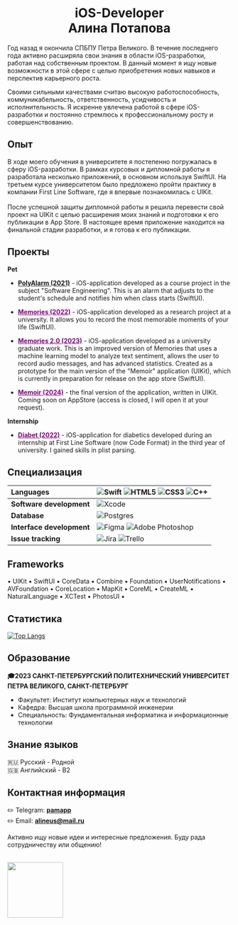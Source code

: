 <h1 align="center">iOS-Developer <br> Алина Потапова</h1>

Год назад я окончила СПБПУ Петра Великого. В течение последнего года активно расширяла свои знания в области iOS-разработки, работая над собственным проектом. В данный момент я ищу новые возможности в этой сфере с целью приобретения новых навыков и перспектив карьерного роста.

Своими сильными качествами считаю высокую работоспособность, коммуникабельность, ответственность, усидчивость и исполнительность. Я искренне увлечена работой в сфере iOS-разработки и постоянно стремлюсь к профессиональному росту и совершенствованию.

<h2>Опыт</h2>
В ходе моего обучения в университете я постепенно погружалась в сферу iOS-разработки. В рамках курсовых и дипломной работы я разработала несколько приложений, в основном используя SwiftUI. На третьем курсе университетом было предложено пройти практику в компании First Line Software, где я впервые познакомилась с UIKit.
<br>
<br>
После успешной защиты дипломной работы я решила перевести свой проект на UIKit с целью расширения моих знаний и подготовки к его публикации в App Store. В настоящее время приложение находится на финальной стадии разработки, и я готова к его публикации.

<h2>Проекты</h2>

**Pet**

* <a href="https://github.com/pamapp/Poly_Alarm">**PolyAlarm (2021)**</a> - iOS-application developed as a course project in the subject "Software Engineering". This is an alarm that adjusts to the student's schedule and notifies him when class starts (SwiftUI).

* <a href="https://github.com/pamapp/Memories" style="color: purple;" >**Memories (2022)**</a> - iOS-application developed as a research project at a university. It allows you to record the most memorable moments of your life (SwiftUI).

* <a href="https://github.com/pamapp/Diploma" style="color: purple;" >**Memories 2.0 (2023)**</a> - iOS-application developed as a university graduate work. This is an improved version of Memories that uses a machine learning model to analyze text sentiment, allows the user to record audio messages, and has advanced statistics. Created as a prototype for the main version of the "Memoir" application (UIKit), which is currently in preparation for release on the app store (SwiftUI).

* <a href="https://github.com/pamapp/VladichLessons" style="color: purple;" >**Memoir (2024)**</a> - the final version of the application, written in UIKit. Coming soon on AppStore (access is closed, I will open it at your request).

**Internship**

* <a href="https://github.com/pamapp/Diabet" style="color: purple;" >**Diabet (2022)**</a> - iOS-application for diabetics developed during an internship at First Line Software (now Code Format) in the third year of university. I gained skills in plist parsing.

<h2>Специализация</h2>

| Languages           | ![Swift](https://img.shields.io/badge/swift-F54A2A?style=for-the-badge&logo=swift&logoColor=white) ![HTML5](https://img.shields.io/badge/html5-%23E34F26.svg?style=for-the-badge&logo=html5&logoColor=white) ![CSS3](https://img.shields.io/badge/css3-%231572B6.svg?style=for-the-badge&logo=css3&logoColor=white) ![C++](https://img.shields.io/badge/c++-%2300599C.svg?style=for-the-badge&logo=c%2B%2B&logoColor=white) |
| :--- | :--- |
| **Software development**   | ![Xcode](https://img.shields.io/badge/Xcode-007ACC?style=for-the-badge&logo=Xcode&logoColor=white) |
| **Database**               | ![Postgres](https://img.shields.io/badge/postgres-%23316192.svg?style=for-the-badge&logo=postgresql&logoColor=white) |
| **Interface development**  | ![Figma](https://img.shields.io/badge/figma-%23F24E1E.svg?style=for-the-badge&logo=figma&logoColor=white) ![Adobe Photoshop](https://img.shields.io/badge/adobe%20photoshop-%2331A8FF.svg?style=for-the-badge&logo=adobe%20photoshop&logoColor=white) |
| **Issue tracking**         | ![Jira](https://img.shields.io/badge/jira-%230A0FFF.svg?style=for-the-badge&logo=jira&logoColor=white) ![Trello](https://img.shields.io/badge/Trello-%23026AA7.svg?style=for-the-badge&logo=Trello&logoColor=white)|

<h2>Frameworks</h2>
▪️ UIKit ▪️ SwiftUI ▪️ CoreData ▪️ Combine ▪️ Foundation ▪️ UserNotifications ▪️ AVFoundation ▪️ CoreLocation ▪️ MapKit ▪️ CoreML ▪️ CreateML ▪️ NaturalLanguage ▪️ XCTest ▪️ PhotosUI ▪️

<h2>Статистика</h2>

[![Top Langs](https://github-readme-stats.vercel.app/api/top-langs/?username=pamapp&layout=compact&theme=github_dark&langs_count=6&custom_title=Languages&hide=C)](https://github.com/anuraghazra/github-readme-stats)

<h2>Образование</h2>

**🎓2023 САНКТ-ПЕТЕРБУРГСКИЙ ПОЛИТЕХНИЧЕСКИЙ УНИВЕРСИТЕТ ПЕТРА ВЕЛИКОГО, САНКТ-ПЕТЕРБУРГ**<br>
* Факультет: Институт компьютерных наук и технологий<br>
* Кафедра: Высшая школа программной инженерии<br>
* Специальность: Фундаментальная информатика и информационные технологии

<h2>Знание языков</h2>

🇷🇺 Русский - Родной 
<br>
🇬🇧 Английский - B2

<h2>Контактная информация</h2>

✏️ Telegram: <a href="https://t.me/pamapp">**pamapp**</a><br>
✏️ Email: <a href="mailto:alineus@mail.ru">**alineus@mail.ru**</a>

Активно ищу новые идеи и интересные предложения. Буду рада сотрудничеству или общению!
<br>
<br>

<img width="125" src="https://user-images.githubusercontent.com/55293935/171183541-bd41dbdc-37f2-460c-976a-0682f8a4b737.png"/>
